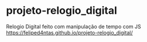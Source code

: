 # projeto-relogio_digital
 Relogio Digital feito com manipulação de tempo com JS
https://feliped4ntas.github.io/projeto-relogio_digital/
